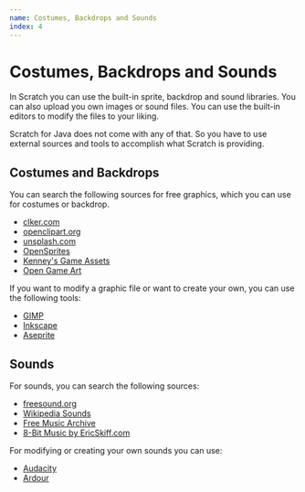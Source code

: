 ```yaml
---
name: Costumes, Backdrops and Sounds
index: 4
---
```


# Costumes, Backdrops and Sounds

In Scratch you can use the built-in sprite, backdrop and sound libraries. You can also upload you own images or sound files. You can use the built-in editors to modify the files to your liking.

Scratch for Java does not come with any of that. So you have to use external sources and tools to accomplish what Scratch is providing.

## Costumes and Backdrops

You can search the following sources for free graphics, which you can use for costumes or backdrop.

- [clker.com](clker.com)
- [openclipart.org](https://openclipart.org/)
- [unsplash.com](https://unsplash.com/)
- [OpenSprites](https://opensprites.org/)
- [Kenney's Game Assets](https://kenney.nl/assets)
- [Open Game Art](http://opengameart.org/)

If you want to modify a graphic file or want to create your own, you can use the following tools:

- [GIMP](https://www.gimp.org/)
- [Inkscape](https://inkscape.org)
- [Aseprite](https://www.aseprite.org/)

## Sounds

For sounds, you can search the following sources:

- [freesound.org](https://www.freesound.org/)
- [Wikipedia Sounds](https://en.wikipedia.org/wiki/Wikipedia:Free_sound_resources)
- [Free Music Archive](https://freemusicarchive.org/genre/Metal/)
- [8-Bit Music by EricSkiff.com](http://ericskiff.com/music/)

For modifying or creating your own sounds you can use:

- [Audacity](https://www.audacityteam.org/)
- [Ardour](https://ardour.org/)
